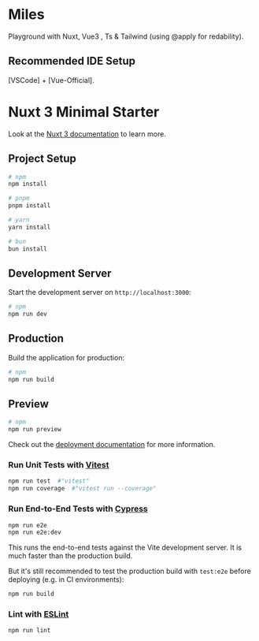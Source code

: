 # Miles
Playground with Nuxt, Vue3 , Ts &amp; Tailwind (using @apply for redability).

## Recommended IDE Setup

[VSCode] + [Vue-Official].

# Nuxt 3 Minimal Starter

Look at the [Nuxt 3 documentation](https://nuxt.com/docs/getting-started/introduction) to learn more.

## Project Setup

```sh
# npm
npm install

# pnpm
pnpm install

# yarn
yarn install

# bun
bun install
```

## Development Server
Start the development server on `http://localhost:3000`:

```bash
# npm
npm run dev
```

## Production
Build the application for production:

```bash
# npm
npm run build
```

## Preview

```bash
# npm
npm run preview
```

Check out the [deployment documentation](https://nuxt.com/docs/getting-started/deployment) for more information.

### Run Unit Tests with [Vitest](https://vitest.dev/)

```sh
npm run test  #"vitest"
npm run coverage  #"vitest run --coverage"
```

### Run End-to-End Tests with [Cypress](https://www.cypress.io/)

```sh
npm run e2e
npm run e2e:dev
```

This runs the end-to-end tests against the Vite development server.
It is much faster than the production build.

But it's still recommended to test the production build with `test:e2e` before deploying (e.g. in CI environments):

```sh
npm run build

```

### Lint with [ESLint](https://eslint.org/)

```sh
npm run lint
```
